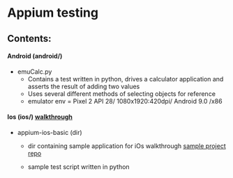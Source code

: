 # Appium testing


## Contents:

#### Android (android/)
   * emuCalc.py
      * Contains a test written in python, drives a calculator application and
        asserts the result of adding two values
      * Uses several different methods of selecting objects for reference
      * emulator env = Pixel 2 API 28/ 1080x1920:420dpi/ Android 9.0 /x86

#### Ios (ios/) [walkthrough](https://www.appcoda.com/automated-ui-testing-appium/)
   * appium-ios-basic (dir) 
      * dir containing sample application for iOs walkthrough [sample project
        repo](https://github.com/lawreyios/appium-ios-basic/tree/master/final/AppiumTest.xcodeproj)

      * sample test script written in python
